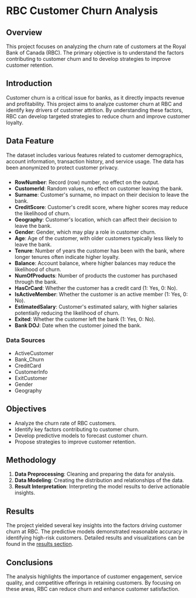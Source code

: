 
# RBC Customer Churn Analysis

## Overview

This project focuses on analyzing the churn rate of customers at the Royal Bank of Canada (RBC). The primary objective is to understand the factors contributing to customer churn and to develop strategies to improve customer retention. 



## Introduction

Customer churn is a critical issue for banks, as it directly impacts revenue and profitability. This project aims to analyze customer churn at RBC and identify key drivers of customer attrition. By understanding these factors, RBC can develop targeted strategies to reduce churn and improve customer loyalty.

## Data Feature

The dataset includes various features related to customer demographics, account information, transaction history, and service usage. The data has been anonymized to protect customer privacy.

### 

- **RowNumber**: Record (row) number, no effect on the output.
- **CustomerId**: Random values, no effect on customer leaving the bank.
- **Surname**: Customer's surname, no impact on their decision to leave the bank.
- **CreditScore**: Customer's credit score, where higher scores may reduce the likelihood of churn.
- **Geography**: Customer's location, which can affect their decision to leave the bank.
- **Gender**: Gender, which may play a role in customer churn.
- **Age**: Age of the customer, with older customers typically less likely to leave the bank.
- **Tenure**: Number of years the customer has been with the bank, where longer tenures often indicate higher loyalty.
- **Balance**: Account balance, where higher balances may reduce the likelihood of churn.
- **NumOfProducts**: Number of products the customer has purchased through the bank.
- **HasCrCard**: Whether the customer has a credit card (1: Yes, 0: No).
- **IsActiveMember**: Whether the customer is an active member (1: Yes, 0: No).
- **EstimatedSalary**: Customer's estimated salary, with higher salaries potentially reducing the likelihood of churn.
- **Exited**: Whether the customer left the bank (1: Yes, 0: No).
- **Bank DOJ**: Date when the customer joined the bank.

### Data Sources

- ActiveCustomer
- Bank_Churn
- CreditCard
- CustomerInfo
- ExitCustomer
- Gender
- Geography

## Objectives

- Analyze the churn rate of RBC customers.
- Identify key factors contributing to customer churn.
- Develop predictive models to forecast customer churn.
- Propose strategies to improve customer retention.

## Methodology

1. **Data Preprocessing**: Cleaning and preparing the data for analysis.
2. **Data Modeling**: Creating the distribution and relationships of the data.
3. **Result Interpretation**: Interpreting the model results to derive actionable insights.

## Results

The project yielded several key insights into the factors driving customer churn at RBC. The predictive models demonstrated reasonable accuracy in identifying high-risk customers. Detailed results and visualizations can be found in the [results section](results).

## Conclusions

The analysis highlights the importance of customer engagement, service quality, and competitive offerings in retaining customers. By focusing on these areas, RBC can reduce churn and enhance customer satisfaction.



